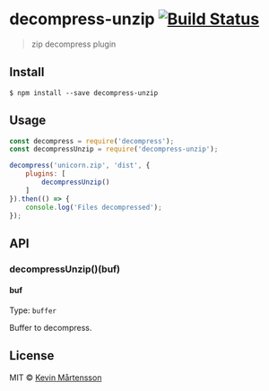 # decompress-unzip [![Build Status](https://travis-ci.org/kevva/decompress-unzip.svg?branch=master)](https://travis-ci.org/kevva/decompress-unzip)

> zip decompress plugin


## Install

```
$ npm install --save decompress-unzip
```


## Usage

```js
const decompress = require('decompress');
const decompressUnzip = require('decompress-unzip');

decompress('unicorn.zip', 'dist', {
	plugins: [
		decompressUnzip()
	]
}).then(() => {
	console.log('Files decompressed');
});
```


## API

### decompressUnzip()(buf)

#### buf

Type: `buffer`

Buffer to decompress.


## License

MIT © [Kevin Mårtensson](https://github.com/kevva)
